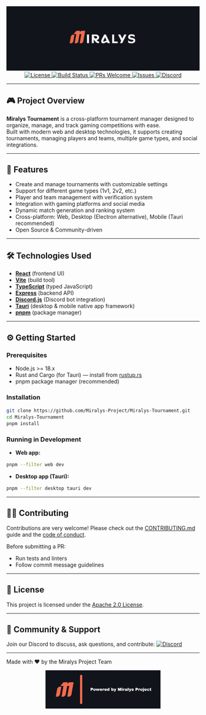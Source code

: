 <div style="text-align: center;">

<img src=".github/miralys-banner.png" alt="License" />

</div>
<div style="text-align: center;">


  <a href="LICENSE" target="_blank" rel="noopener noreferrer">
    <img src="https://img.shields.io/github/license/Miralys-Project/Miralys-Tournament?color=blue&style=for-the-badge" alt="License" />
  </a>
  <a href="https://github.com/Miralys-Project/Miralys-Tournament/actions" target="_blank" rel="noopener noreferrer">
    <img src="https://img.shields.io/github/actions/workflow/status/Miralys-Project/Miralys-Tournament/ci.yml?branch=main&label=CI&logo=github&style=for-the-badge" alt="Build Status" />
  </a>
  <a href="https://github.com/Miralys-Project/Miralys-Tournament/pulls" target="_blank" rel="noopener noreferrer">
    <img src="https://img.shields.io/badge/PRs-welcome-brightgreen.svg?style=for-the-badge" alt="PRs Welcome" />
  </a>
  <a href="https://github.com/Miralys-Project/Miralys-Tournament/issues" target="_blank" rel="noopener noreferrer">
    <img src="https://img.shields.io/github/issues/Miralys-Project/Miralys-Tournament?style=for-the-badge" alt="Issues" />
  </a>
  <a href="https://discord.gg/your-server-invite" target="_blank" rel="noopener noreferrer">
    <img src="https://img.shields.io/discord/1123307765599838309?label=Discord&logo=discord&style=for-the-badge" alt="Discord" />
  </a>
</div>

---

## 🎮 Project Overview

**Miralys Tournament** is a cross-platform tournament manager designed to organize, manage, and track gaming competitions with ease.  
Built with modern web and desktop technologies, it supports creating tournaments, managing players and teams, multiple game types, and social integrations.

---

## 🚀 Features

- Create and manage tournaments with customizable settings  
- Support for different game types (1v1, 2v2, etc.)  
- Player and team management with verification system  
- Integration with gaming platforms and social media  
- Dynamic match generation and ranking system  
- Cross-platform: Web, Desktop (Electron alternative), Mobile (Tauri recommended)  
- Open Source & Community-driven  

---

## 🛠️ Technologies Used

- **[React](https://reactjs.org/)** (frontend UI)  
- **[Vite](https://vitejs.dev/)** (build tool)  
- **[TypeScript](https://www.typescriptlang.org/)** (typed JavaScript)  
- **[Express](https://expressjs.com/)** (backend API)  
- **[Discord.js](https://discord.js.org/)** (Discord bot integration)  
- **[Tauri](https://tauri.app/)** (desktop & mobile native app framework)  
- **[pnpm](https://pnpm.io/)** (package manager)  

---

## ⚙️ Getting Started

### Prerequisites

- Node.js >= 18.x  
- Rust and Cargo (for Tauri) — install from [rustup.rs](https://rustup.rs)  
- pnpm package manager (recommended)  

### Installation

```bash
git clone https://github.com/Miralys-Project/Miralys-Tournament.git
cd Miralys-Tournament
pnpm install
````

### Running in Development

* **Web app:**

```bash
pnpm --filter web dev
```

* **Desktop app (Tauri):**

```bash
pnpm --filter desktop tauri dev
```

---

## 🧑‍💻 Contributing

Contributions are very welcome! Please check out the [CONTRIBUTING.md](.github/CONTRIBUTING.md) guide and the [code of conduct](.github/CODE_OF_CONDUCT.md).

Before submitting a PR:

* Run tests and linters
* Follow commit message guidelines

---

## 📄 License

This project is licensed under the [Apache 2.0 License](LICENSE).

---

## 🤝 Community & Support

Join our Discord to discuss, ask questions, and contribute:
[![Discord](https://img.shields.io/discord/1123307765599838309?label=Discord&logo=discord&style=for-the-badge)](https://discord.gg/pxkN36Yd2c)

---

Made with ❤️ by the Miralys Project Team

<div style="text-align: center;">


  <a href="https://www.miralys.xyz" target="_blank" rel="noopener noreferrer">
    <img src=".github/powered-by-miralys.png" alt="License" style="height:100px" />
  </a>

</div>